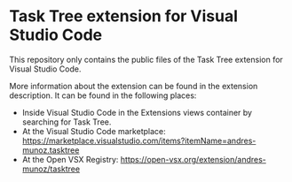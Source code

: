 # Task Tree extension for Visual Studio Code

This repository only contains the public files of the Task Tree extension for Visual Studio Code.

More information about the extension can be found in the extension description. It can be found in the following places:

- Inside Visual Studio Code in the Extensions views container by searching for Task Tree.
- At the Visual Studio Code marketplace: https://marketplace.visualstudio.com/items?itemName=andres-munoz.tasktree
- At the Open VSX Registry: https://open-vsx.org/extension/andres-munoz/tasktree
